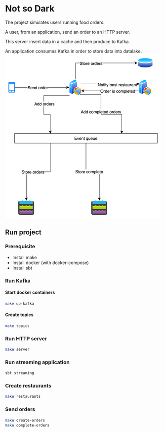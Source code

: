 # Not so Dark
The project simulates users running food orders.

A user, from an application, send an order to an HTTP server.

This server insert data in a cache and then produce to Kafka.

An application consumes Kafka in order to store data into datalake. 
![Schema](schema.png)

## Run project

### Prerequisite
- Install make
- Install docker (with docker-compose)
- Install sbt
### Run Kafka

#### Start docker containers
````bash
make up-kafka
````
#### Create topics
````bash
make topics
````

### Run HTTP server
````bash
make server
````

### Run streaming application
````bash
sbt streaming
````

### Create restaurants
````bash
make restaurants
````
### Send orders
```bash
make create-orders
make complete-orders
```
